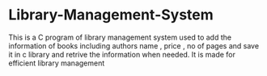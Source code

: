 # Library-Management-System
This is a C program of library management system used to add the information of books including authors name ,  price , no of pages and save it in c library and retrive the information when needed. It is made for efficient library management  
